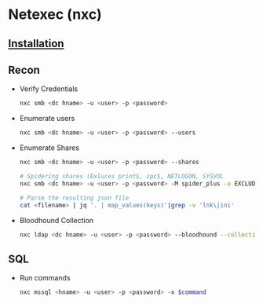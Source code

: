 # Netexec (nxc)

## [Installation](https://www.netexec.wiki/getting-started/installation)

## Recon
* Verify Credentials
  ```bash
  nxc smb <dc hname> -u <user> -p <password>
  ```
* Enumerate users
  ```bash
  nxc smb <dc hname> -u <user> -p <password> --users
  ```
* Enumerate Shares
  ```bash
  nxc smb <dc hname> -u <user> -p <password> --shares
  ```
  ```bash
  # Spidering shares (Exluces print$, ipc$, NETLOGON, SYSVOL
  nxc smb <dc hname> -u <user> -p <password> -M spider_plus -o EXCLUDE_FILTER='print$,NETLOGON,SYSVOL,ipc$'
  ```
  ```bash
  # Parse the resulting json file
  cat <filename> | jq '. | map_values(keys)'|grep -v 'lnk\|ini'
  ```
* Bloodhound Collection
  ```bash
  nxc ldap <dc hname> -u <user> -p <password> --bloodhound --collection All --dns-server <DNS IP>
  ```
## SQL
* Run commands
  ```bash
  nxc mssql <hname> -u <user> -p <password> -x $command
  ```
